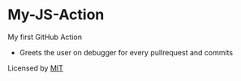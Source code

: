 # My-JS-Action

My first GitHub Action
- Greets the user on debugger for every pullrequest and commits 

Licensed by [MIT](https://github.com/Ratheshan03/My-JS-Action/blob/main/LICENSE)

